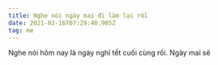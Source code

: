 ```yaml
---
title: Nghe nói ngày mai đi làm lại rồi
date: 2021-02-16T07:29:40.905Z
tag: me
---
```

Nghe nói hôm nay là ngày nghỉ tết cuối cùng rồi. Ngày mai sẽ